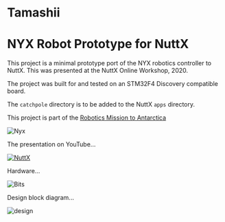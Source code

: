 Tamashii
===========

# NYX Robot Prototype for NuttX

This project is a minimal prototype port of the NYX robotics controller to NuttX.
This was presented at the NuttX Online Workshop, 2020.

The project was built for and tested on an STM32F4 Discovery compatible board.

The `catchpole` directory is to be added to the NuttX `apps` directory.

This project is part of the [Robotics Mission to Antarctica](http://www.catchpole.net/nyx/)

![Nyx](http://kamome.slipperyseal.net/nyx-float1.jpg "Nyx")

The presentation on YouTube...

[![NuttX](http://img.youtube.com/vi/66wnU3FBIzs/0.jpg)](http://www.youtube.com/watch?v=66wnU3FBIzs)

Hardware...

![Bits](http://kamome.slipperyseal.net/tamashii-bits.jpg "Bits")

Design block diagram...

![design](http://kamome.slipperyseal.net/tamashii-design.png "Design")
